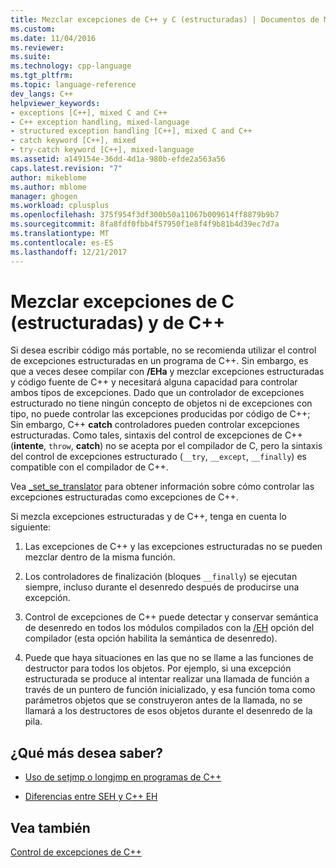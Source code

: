 ```yaml
---
title: Mezclar excepciones de C++ y C (estructuradas) | Documentos de Microsoft
ms.custom: 
ms.date: 11/04/2016
ms.reviewer: 
ms.suite: 
ms.technology: cpp-language
ms.tgt_pltfrm: 
ms.topic: language-reference
dev_langs: C++
helpviewer_keywords:
- exceptions [C++], mixed C and C++
- C++ exception handling, mixed-language
- structured exception handling [C++], mixed C and C++
- catch keyword [C++], mixed
- try-catch keyword [C++], mixed-language
ms.assetid: a149154e-36dd-4d1a-980b-efde2a563a56
caps.latest.revision: "7"
author: mikeblome
ms.author: mblome
manager: ghogen
ms.workload: cplusplus
ms.openlocfilehash: 375f954f3df300b50a11067b009614ff8879b9b7
ms.sourcegitcommit: 8fa8fdf0fbb4f57950f1e8f4f9b81b4d39ec7d7a
ms.translationtype: MT
ms.contentlocale: es-ES
ms.lasthandoff: 12/21/2017
---
```

# <a name="mixing-c-structured-and-c-exceptions"></a>Mezclar excepciones de C (estructuradas) y de C++
Si desea escribir código más portable, no se recomienda utilizar el control de excepciones estructuradas en un programa de C++. Sin embargo, es que a veces desee compilar con **/EHa** y mezclar excepciones estructuradas y código fuente de C++ y necesitará alguna capacidad para controlar ambos tipos de excepciones. Dado que un controlador de excepciones estructurado no tiene ningún concepto de objetos ni de excepciones con tipo, no puede controlar las excepciones producidas por código de C++; Sin embargo, C++ **catch** controladores pueden controlar excepciones estructuradas. Como tales, sintaxis del control de excepciones de C++ (**intente**, `throw`, **catch**) no se acepta por el compilador de C, pero la sintaxis del control de excepciones estructurado (`__try`, `__except`, `__finally`) es compatible con el compilador de C++.  
  
 Vea [_set_se_translator](../c-runtime-library/reference/set-se-translator.md) para obtener información sobre cómo controlar las excepciones estructuradas como excepciones de C++.  
  
 Si mezcla excepciones estructuradas y de C++, tenga en cuenta lo siguiente:  
  
1.  Las excepciones de C++ y las excepciones estructuradas no se pueden mezclar dentro de la misma función.  
  
2.  Los controladores de finalización (bloques `__finally`) se ejecutan siempre, incluso durante el desenredo después de producirse una excepción.  
  
3.  Control de excepciones de C++ puede detectar y conservar semántica de desenredo en todos los módulos compilados con la [/EH](../build/reference/eh-exception-handling-model.md) opción del compilador (esta opción habilita la semántica de desenredo).  
  
4.  Puede que haya situaciones en las que no se llame a las funciones de destructor para todos los objetos. Por ejemplo, si una excepción estructurada se produce al intentar realizar una llamada de función a través de un puntero de función inicializado, y esa función toma como parámetros objetos que se construyeron antes de la llamada, no se llamará a los destructores de esos objetos durante el desenredo de la pila.  
  
## <a name="what-do-you-want-to-know-more-about"></a>¿Qué más desea saber?  
  
-   [Uso de setjmp o longjmp en programas de C++](../cpp/using-setjmp-longjmp.md)  
  
-   [Diferencias entre SEH y C++ EH](../cpp/exception-handling-differences.md)  
  
## <a name="see-also"></a>Vea también  
 [Control de excepciones de C++](../cpp/cpp-exception-handling.md)